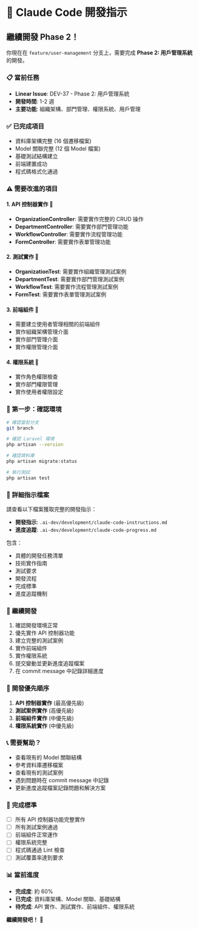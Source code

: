 # 🚀 Claude Code 開發指示

## 繼續開發 Phase 2！

你現在在 `feature/user-management` 分支上，需要完成 **Phase 2: 用戶管理系統** 的開發。

### 📋 當前任務
- **Linear Issue**: DEV-37 - Phase 2: 用戶管理系統
- **開發時間**: 1-2 週
- **主要功能**: 組織架構、部門管理、權限系統、用戶管理

### ✅ 已完成項目
- 資料庫架構完整 (16 個遷移檔案)
- Model 關聯完整 (12 個 Model 檔案)
- 基礎測試結構建立
- 前端建置成功
- 程式碼格式化通過

### ⚠️ 需要改進的項目

#### 1. API 控制器實作 🔧
- **OrganizationController**: 需要實作完整的 CRUD 操作
- **DepartmentController**: 需要實作部門管理功能
- **WorkflowController**: 需要實作流程管理功能
- **FormController**: 需要實作表單管理功能

#### 2. 測試實作 🧪
- **OrganizationTest**: 需要實作組織管理測試案例
- **DepartmentTest**: 需要實作部門管理測試案例
- **WorkflowTest**: 需要實作流程管理測試案例
- **FormTest**: 需要實作表單管理測試案例

#### 3. 前端組件 🎨
- 需要建立使用者管理相關的前端組件
- 實作組織架構管理介面
- 實作部門管理介面
- 實作權限管理介面

#### 4. 權限系統 🔐
- 實作角色權限檢查
- 實作部門權限管理
- 實作使用者權限設定

### 🎯 第一步：確認環境
```bash
# 確認當前分支
git branch

# 確認 Laravel 環境
php artisan --version

# 確認資料庫
php artisan migrate:status

# 執行測試
php artisan test
```

### 📖 詳細指示檔案
請查看以下檔案獲取完整的開發指示：

- **開發指示**: `.ai-dev/development/claude-code-instructions.md`
- **進度追蹤**: `.ai-dev/development/claude-code-progress.md`

包含：
- 具體的開發任務清單
- 技術實作指南
- 測試要求
- 開發流程
- 完成標準
- 進度追蹤機制

### 🔧 繼續開發
1. 確認開發環境正常
2. 優先實作 API 控制器功能
3. 建立完整的測試案例
4. 實作前端組件
5. 實作權限系統
6. 提交變動並更新進度追蹤檔案
7. 在 commit message 中記錄詳細進度

### 📝 開發優先順序
1. **API 控制器實作** (最高優先級)
2. **測試案例實作** (高優先級)
3. **前端組件實作** (中優先級)
4. **權限系統實作** (中優先級)

### 📞 需要幫助？
- 查看現有的 Model 關聯結構
- 參考資料庫遷移檔案
- 查看現有的測試案例
- 遇到問題時在 commit message 中記錄
- 更新進度追蹤檔案記錄問題和解決方案

### 🎯 完成標準
- [ ] 所有 API 控制器功能完整實作
- [ ] 所有測試案例通過
- [ ] 前端組件正常運作
- [ ] 權限系統完整
- [ ] 程式碼通過 Lint 檢查
- [ ] 測試覆蓋率達到要求

### 📊 當前進度
- **完成度**: 約 60%
- **已完成**: 資料庫架構、Model 關聯、基礎結構
- **待完成**: API 實作、測試實作、前端組件、權限系統

**繼續開發吧！** 🚀
